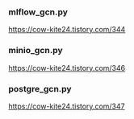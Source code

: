 ### mlflow_gcn.py
https://cow-kite24.tistory.com/344

### minio_gcn.py
https://cow-kite24.tistory.com/346

### postgre_gcn.py
https://cow-kite24.tistory.com/347
